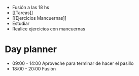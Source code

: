 - Fusión a las 18 hs
- [[Tareas]]
- [[Ejercicios Mancuernas]]
- Estudiar 
- Realice ejercicios con mancuernas 
# Day planner

- 09:00 - 14:00 Aproveche para terminar de hacer el pasillo
- 18:00 - 20:00 Fusión 